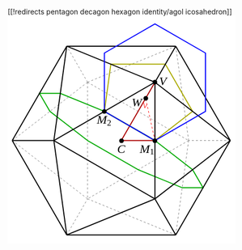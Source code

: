 [[!redirects pentagon decagon hexagon identity/agol icosahedron]]
<svg version='1.1' width='450' height='450' xmlns='http://www.w3.org/2000/svg' xmlns:xlink='http://www.w3.org/1999/xlink'>
<g transform='translate(-74.000000, -13.000000)'>
<rect fill='rgb(100%,100%,100%)' stroke='none' x='74' y='13' width='450' height='450' />
<g transform='matrix(1.000000, 0.000000, 0.000000, 1.000000, 0.000000, 0.000000)'>
<polyline fill='none' stroke-opacity='1' stroke-width='1px' stroke='rgb(50%,50%,50%)' stroke-dasharray='4,4' points='231.901,144.177 82.98,259.531 ' />
<polyline fill='none' stroke-opacity='1' stroke-width='1px' stroke='rgb(50%,50%,50%)' stroke-dasharray='4,4' points='231.901,144.177 431.699,259.531 ' />
<polyline fill='none' stroke-opacity='1' stroke-width='1px' stroke='rgb(50%,50%,50%)' stroke-dasharray='4,4' points='231.901,144.177 406.26,72.8848 ' />
<polyline fill='none' stroke-opacity='1' stroke-width='1px' stroke='rgb(50%,50%,50%)' stroke-dasharray='4,4' points='231.901,144.177 231.901,374.884 ' />
<polyline fill='none' stroke-opacity='1' stroke-width='1px' stroke='rgb(50%,50%,50%)' stroke-dasharray='4,4' points='231.901,144.177 190.74,72.8848 ' />
<polyline fill='none' stroke-opacity='1' stroke-width='1px' stroke='rgb(50%,50%,50%)' stroke-dasharray='4,4' points='82.98,259.531 231.901,374.884 ' />
<polyline fill='none' stroke-opacity='1' stroke-width='1px' stroke='rgb(50%,50%,50%)' stroke-dasharray='4,4' points='514.02,259.531 431.699,259.531 ' />
<polyline fill='none' stroke-opacity='1' stroke-width='1px' stroke='rgb(50%,50%,50%)' stroke-dasharray='4,4' points='431.699,259.531 406.26,72.8848 ' />
<polyline fill='none' stroke-opacity='1' stroke-width='1px' stroke='rgb(50%,50%,50%)' stroke-dasharray='4,4' points='431.699,259.531 231.901,374.884 ' />
<polyline fill='none' stroke-opacity='1' stroke-width='1px' stroke='rgb(50%,50%,50%)' stroke-dasharray='4,4' points='431.699,259.531 406.26,446.176 ' />
<polyline fill='none' stroke-opacity='1' stroke-width='1px' stroke='rgb(50%,50%,50%)' stroke-dasharray='4,4' points='190.74,446.176 231.901,374.884 ' />
<polyline fill='none' stroke-opacity='1' stroke-width='1px' stroke='rgb(50%,50%,50%)' stroke-dasharray='4,4' points='231.901,374.884 406.26,446.176 ' />
<polyline fill='none' stroke-opacity='1' stroke-width='2px' stroke='rgb(66.6667%,66.6667%,0%)' points='385.68,108.531 439.56,201.854 365.099,259.531 265.2,201.854 277.92,108.531 385.68,108.531 ' />
<polyline fill='none' stroke-opacity='1' stroke-width='2px' stroke='rgb(0%,66.6667%,0%)' points='231.901,259.531 331.8,317.207 418.979,352.853 460.14,352.853 439.56,317.207 365.099,259.531 265.2,201.854 178.021,166.208 136.86,166.208 157.44,201.854 231.901,259.531 ' />
<polyline fill='none' stroke-opacity='1' stroke-width='2px' stroke='rgb(66.6667%,0%,0%)' points='298.5,259.531 365.099,144.177 365.099,259.531 298.5,259.531 ' />
<polyline fill='none' stroke-opacity='1' stroke-width='2px' stroke='rgb(0%,0%,0%)' points='365.099,374.884 514.02,259.531 ' />
<polyline fill='none' stroke-opacity='1' stroke-width='2px' stroke='rgb(0%,0%,0%)' points='365.099,374.884 190.74,446.176 ' />
<polyline fill='none' stroke-opacity='1' stroke-width='2px' stroke='rgb(0%,0%,0%)' points='365.099,374.884 165.301,259.531 ' />
<polyline fill='none' stroke-opacity='1' stroke-width='2px' stroke='rgb(0%,0%,0%)' points='365.099,374.884 406.26,446.176 ' />
<polyline fill='none' stroke-opacity='1' stroke-width='2px' stroke='rgb(0%,0%,0%)' points='365.099,374.884 365.099,144.177 ' />
<polyline fill='none' stroke-opacity='1' stroke-width='2px' stroke='rgb(0%,0%,0%)' points='82.98,259.531 190.74,446.176 ' />
<polyline fill='none' stroke-opacity='1' stroke-width='2px' stroke='rgb(0%,0%,0%)' points='82.98,259.531 165.301,259.531 ' />
<polyline fill='none' stroke-opacity='1' stroke-width='2px' stroke='rgb(0%,0%,0%)' points='82.98,259.531 190.74,72.8848 ' />
<polyline fill='none' stroke-opacity='1' stroke-width='2px' stroke='rgb(0%,0%,0%)' points='514.02,259.531 406.26,72.8848 ' />
<polyline fill='none' stroke-opacity='1' stroke-width='2px' stroke='rgb(0%,0%,0%)' points='514.02,259.531 406.26,446.176 ' />
<polyline fill='none' stroke-opacity='1' stroke-width='2px' stroke='rgb(0%,0%,0%)' points='514.02,259.531 365.099,144.177 ' />
<polyline fill='none' stroke-opacity='1' stroke-width='2px' stroke='rgb(0%,0%,0%)' points='406.26,72.8848 190.74,72.8848 ' />
<polyline fill='none' stroke-opacity='1' stroke-width='2px' stroke='rgb(0%,0%,0%)' points='406.26,72.8848 365.099,144.177 ' />
<polyline fill='none' stroke-opacity='1' stroke-width='2px' stroke='rgb(0%,0%,0%)' points='190.74,446.176 165.301,259.531 ' />
<polyline fill='none' stroke-opacity='1' stroke-width='2px' stroke='rgb(0%,0%,0%)' points='190.74,446.176 406.26,446.176 ' />
<polyline fill='none' stroke-opacity='1' stroke-width='2px' stroke='rgb(0%,0%,0%)' points='165.301,259.531 190.74,72.8848 ' />
<polyline fill='none' stroke-opacity='1' stroke-width='2px' stroke='rgb(0%,0%,0%)' points='165.301,259.531 365.099,144.177 ' />
<polyline fill='none' stroke-opacity='1' stroke-width='2px' stroke='rgb(0%,0%,0%)' points='190.74,72.8848 365.099,144.177 ' />
<polyline fill='none' stroke-opacity='1' stroke-width='1px' stroke='rgb(100%,0%,0%)' stroke-dasharray='4,4' points='365.099,259.531 346.692,176.06 ' />
<polyline fill='none' stroke-opacity='1' stroke-width='1px' stroke='rgb(100%,0%,0%)' points='342.49,183.337 345.087,195.112 349.288,187.835 ' />
<polyline fill='none' stroke-opacity='1' stroke-width='2px' stroke='rgb(0%,0%,100%)' points='265.2,201.854 365.099,259.531 464.998,201.854 464.998,86.5004 365.099,28.8237 265.2,86.5004 265.2,201.854 ' />
</g>
<g transform='matrix(1.000000, 0.000000, 0.000000, 1.000000, 373.599343, 132.177102)'>
<text x='0' y='18' font-family='Times' font-size='24px' fill='rgb(0%,0%,0%)' font-style='italic'>V</text>
</g>
<g transform='matrix(1.000000, 0.000000, 0.000000, 1.000000, 335.099343, 265.530548)'>
<text x='0' y='18' font-family='Times' font-size='24px' fill='rgb(0%,0%,0%)' font-style='italic'>M</text>
<text x='19.9473' y='21.8438' font-family='Times' font-size='17.04px' fill='rgb(0%,0%,0%)'>1</text>
</g>
<g transform='matrix(1.000000, 0.000000, 0.000000, 1.000000, 250.200329, 207.853825)'>
<text x='0' y='18' font-family='Times' font-size='24px' fill='rgb(0%,0%,0%)' font-style='italic'>M</text>
<text x='19.9473' y='21.8438' font-family='Times' font-size='17.04px' fill='rgb(0%,0%,0%)'>2</text>
</g>
<g transform='matrix(1.000000, 0.000000, 0.000000, 1.000000, 290.500000, 265.530548)'>
<text x='0' y='18' font-family='Times' font-size='24px' fill='rgb(0%,0%,0%)' font-style='italic'>C</text>
</g>
<g transform='matrix(1.000000, 0.000000, 0.000000, 1.000000, 319.191737, 173.660011)'>
<text x='0' y='18' font-family='Times' font-size='24px' fill='rgb(0%,0%,0%)' font-style='italic'>W</text>
</g>
<g transform='matrix(1.000000, 0.000000, 0.000000, 1.000000, 0.000000, 0.000000)'>
<ellipse fill='rgb(0%,0%,0%)' opacity='1' stroke='none' cx='365' cy='144' rx='4.61414' ry='4.61414' />
<ellipse fill='rgb(0%,0%,0%)' opacity='1' stroke='none' cx='365' cy='260' rx='4.61414' ry='4.61414' />
<ellipse fill='rgb(0%,0%,0%)' opacity='1' stroke='none' cx='265' cy='202' rx='4.61414' ry='4.61414' />
<ellipse fill='rgb(0%,0%,0%)' opacity='1' stroke='none' cx='299' cy='260' rx='4.61414' ry='4.61414' />
<ellipse fill='rgb(0%,0%,0%)' opacity='1' stroke='none' cx='347' cy='176' rx='4.61414' ry='4.61414' />
</g>
</g>
<defs>
</defs>
</svg>